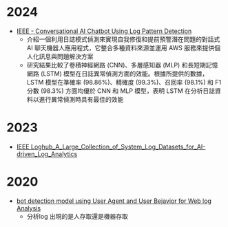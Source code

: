 
# 2024

- [IEEE - Conversational AI Chatbot Using Log Pattern Detection](https://ieeexplore.ieee.org/abstract/document/10743373)
  - 介紹一個利用日誌模式偵測來實現自我修復和提前預警潛在問題的對話式 AI 聊天機器人應用程式，它整合多種資料來源並運用 AWS 服務來提供個人化訊息與問題解決方案
  - 研究結果比較了卷積神經網路 (CNN)、多層感知器 (MLP) 和長短期記憶網路 (LSTM) 模型在日誌異常偵測方面的效能。根據所提供的數據，LSTM 模型在準確率 (98.86%)、精確度 (99.3%)、召回率 (98.1%) 和 F1 分數 (98.3%) 方面均優於 CNN 和 MLP 模型，表明 LSTM 在分析日誌資料以進行異常偵測時具有最佳的效能

 




# 2023

- [IEEE Loghub_A_Large_Collection_of_System_Log_Datasets_for_AI-driven_Log_Analytics](https://ieeexplore.ieee.org/abstract/document/10301257)

# 2020
- [bot detection model using User Agent and User Bejavior for Web log Analysis](https://pdf.sciencedirectassets.com/280203/1-s2.0-S1877050920X00147/1-s2.0-S1877050920320871/main.pdf?X-Amz-Security-Token=IQoJb3JpZ2luX2VjEIL%2F%2F%2F%2F%2F%2F%2F%2F%2F%2FwEaCXVzLWVhc3QtMSJIMEYCIQCxSH%2F5rRzAWkwgMb1LRLMLK%2FqFbZw%2BvxCC5BtB3XNEeQIhAMk%2BHgUqxDeqbn4GGSTZqZra7%2BCTg%2FSmtsHQ7AGKJvr%2BKrsFCMr%2F%2F%2F%2F%2F%2F%2F%2F%2F%2FwEQBRoMMDU5MDAzNTQ2ODY1IgzN1nhaa5ixMtCKvlgqjwXPyUaBF1w7bFu17REP6awQB36bSRBL4cw8p30YUI7BJjB8EUpl2RDpZI29WbxW47c69%2F3jNJjEo4Lp8OztsPoJjBBjFI7w4jnWRL1MKWtImsgWHcZ%2BobIYwTswDQjnrZ0FxOioZxeVQHka8kUiO%2BF29PVZEs7%2B3b4XtETstQsZ0pYL7SvXlLJpEYxQhAQjnoQx%2B8sQikp%2Be%2FlG2z5nRxXgO5Xvm2GmO2DCBu%2B8%2BS%2BjznhnUSC8njegn6cBqwgBdIrZhejy3aTMKr11oRJoA0ZvgHR%2Fi4FqoCyC3HmiqvPME3MbcCRsQexTvDqv9g0qCTn8%2FCuDX%2Bgwqpn0iOcVmiUFG9XZKKEIM2Sc%2BuEbA0LQygqOw%2FHjDwN4NK321tPkbi8kWNVXdLXCQW2T%2Ff%2FTDDBMTLrFX1fH0hScbqLEHQMJLpunfvbLn7pEOkO898tGfMWMZ0TNo90d4LnnbwDbX2aMrkmyu9RDJPHeQhHZKu3Rn6H2RDSH%2FyEPMrCjVT%2FWU2LLp%2FC7nnyRl5YOk%2FPWySoQNyiK5Cab5vsYfyMPCNPdMqJbExbXAwZKBW%2BZqPTb6Ks2ateTJe5S7uIoRCp%2Bhi0GYIkWEkkPl5irvV8azQ7tYZMBrcZVc9n3d4O%2FMIDuQF%2FZpBdJpiqF%2FQDXKoP%2BIjRKFnzlS0mP%2BE2z6GxnCibCQPdo0uHhVY7TjCIhF7OyyVTbC2HmNCe9lo0E11wxTNH0texrBwfRJyx52Tm79Go9uMQefhiZahUIJuyEmy4yI22UF7dJh378sgn5kqg88hj%2FNhLtOO4u3H7o2Xe99UPE%2BlSKsmBlRqwhlg%2FBij5XZhfwtAsIJnC157v8VzMR%2FOmAJq1KwuGgnZJH8OR2%2BQLMMMveyL4GOrABTDfPnH1Z1rTQhHstS9DE5Cb4D2FHEfoB5O61gEZt2c2UWRDZn5dxJthmygKmSo2oxwexsFF%2FCI6wZr8Ki2k6uDXU%2BTl%2FeSZeqb4SfFYnJoIiGjRaFjYu9hZGEYHcFfPEcdvQcR0pceuVMEyd2YgFDbCtJtsivqaFOQzIQYgdXojDJS9u%2BZDb8QfTDybxbkOVCEBuCxkdTaxbBz8jIbsuHZwDXZsO%2FIjVkVPCAQUKSoU%3D&X-Amz-Algorithm=AWS4-HMAC-SHA256&X-Amz-Date=20250313T020056Z&X-Amz-SignedHeaders=host&X-Amz-Expires=300&X-Amz-Credential=ASIAQ3PHCVTY2JYKJGVY%2F20250313%2Fus-east-1%2Fs3%2Faws4_request&X-Amz-Signature=7f36338d3dad6d2134d218cd19be878e0ca09683fed2d4d4cdf7590a6e9ce8c3&hash=98ebf10ae68677ebf430da2a99273b946ac071b80a721d4dc2749c3e9b803f82&host=68042c943591013ac2b2430a89b270f6af2c76d8dfd086a07176afe7c76c2c61&pii=S1877050920320871&tid=spdf-c36b18ac-47cc-4a30-8489-f4a55a621079&sid=ef0869ab260a0541960ba70-a1e7896da03fgxrqa&type=client&tsoh=d3d3LnNjaWVuY2VkaXJlY3QuY29t&rh=d3d3LnNjaWVuY2VkaXJlY3QuY29t&ua=0e11575206570451075300&rr=91f7f0c5de728421&cc=tw)
  - 分析log 出現的是人存取還是機器存取 
